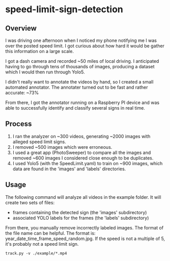 # speed-limit-sign-detection

## Overview
I was driving one afternoon when I noticed my phone notifying me I was over the posted speed limit.  I got curious about how hard it would be gather this information on a large scale.

I got a dash camera and recorded ~50 miles of local driving.  I anticipated having to go through tens of thousands of images, producing a dataset which I would then run through Yolo5.  

I didn't really want to annotate the videos by hand, so I created a small automated annotator.  The annotater turned out to be fast and rather accurate: ~73%

From there, I got the annotator running on a Raspberry PI device and was able to successfully identify and classify several signs in real time.
## Process
1. I ran the analyzer on ~300 videos, generating ~2000 images with alleged speed limit signs.
2. I removed ~500 images which were erroneous.
3. I used a great app (PhotoSweeper) to compare all the images and removed ~600 images I considered close enough to be duplicates.
4. I used Yolo5 (with the SpeedLimit.yaml) to train on ~900 images, which data are found in the 'images' and 'labels' directories.
## Usage
The following command will analyze all videos in the example folder. It will create two sets of files:
* frames containing the detected sign (the 'images' subdirectory)
* associated YOLO labels for the frames (the 'labels' subdirectory)

From there, you manually remove incorrectly labeled images. The format of the file name can be helpful.  The format is: year_date_time_frame_speed_random.jpg.  If the speed is not a multiple of 5, it's probably not a speed limit sign.   
```
track.py -v ./example/*.mp4
```
